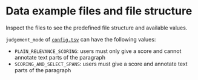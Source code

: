 # Data example files and file structure

Inspect the files to see the predefined file structure and available values.

`judgement_mode` of [`config.tsv`](config.tsv) can have the following values:

- `PLAIN_RELEVANCE_SCORING`: users must only give a score and cannot annotate text parts of the paragraph
- `SCORING_AND_SELECT_SPANS`: users must give a score and annotate text parts of the paragraph
